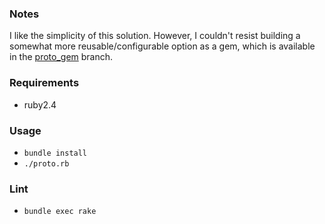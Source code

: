 ### Notes

I like the simplicity of this solution. However, I couldn't resist building a somewhat more reusable/configurable option as a gem, which is available in the [proto_gem](https://github.com/heffergm/homework/tree/proto_gem/proto) branch.

### Requirements

- ruby2.4

### Usage

- `bundle install`
- `./proto.rb`

### Lint

- `bundle exec rake`
